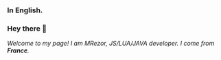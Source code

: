 ### In English.
### Hey there 👋
*Welcome to my page! I am MRezor, JS/LUA/JAVA developer. I come from **France**.*
